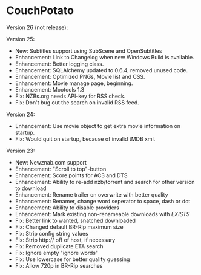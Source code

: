 CouchPotato
=====

Version 26 (not release):


Version 25:

* New: Subtitles support using SubScene and OpenSubtitles
* Enhancement: Link to Changelog when new Windows Build is available.
* Enhancement: Better logging class.
* Enhancement: SQLAlchemy updated to 0.6.4, removed unused code.
* Enhancement: Optimized PNGs, Movie list and CSS.
* Enhancement: Movie manage page, beginning.
* Enhancement: Mootools 1.3
* Fix: NZBs.org needs API-key for RSS check.
* Fix: Don't bug out the search on invalid RSS feed.

Version 24:

* Enhancement: Use movie object to get extra movie information on startup.
* Fix: Would quit on startup, because of invalid tMDB xml.

Version 23:

* New: Newznab.com support
* Enhancement: "Scroll to top"-button
* Enhancement: Score points for AC3 and DTS
* Enhancement: Ability to re-add nzb/torrent and search for other version to download
* Enhancement: Rename trailer on overwrite with better quality
* Enhancement: Renamer, change word seperator to space, dash or dot
* Enhancement: Ability to disable providers
* Enhancement: Mark existing non-renameable downloads with _EXISTS_ 
* Fix: Better link to wanted, snatched downloaded
* Fix: Changed default BR-Rip maximum size
* Fix: Strip config string values
* Fix: Strip http:// off of host, if necessary
* Fix: Removed duplicate ETA search
* Fix: Ignore empty "ignore words"
* Fix: Use lowercase for better quality guessing
* Fix: Allow 720p in BR-Rip searches
